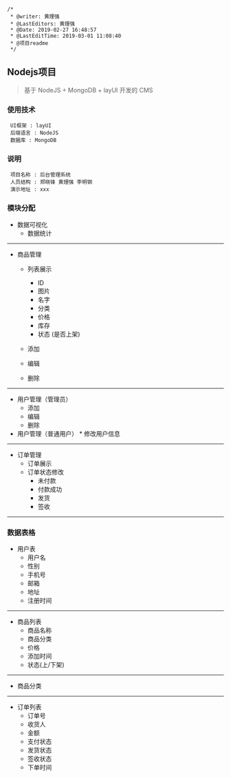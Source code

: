 ```
/*
 * @writer: 黄理强
 * @LastEditors: 黄理强
 * @Date: 2019-02-27 16:48:57
 * @LastEditTime: 2019-03-01 11:08:40
 * @项目readme
 */
```
## Nodejs项目

>  基于 NodeJS + MongoDB + layUI 开发的 CMS

### 使用技术

     UI框架 : layUI
     后端语言 : NodeJS
     数据库 : MongoDB

### 说明
     项目名称 : 后台管理系统
     人员结构 : 郑晓锋 黄理强 李明钢
     演示地址 : xxx

### 模块分配

* 数据可视化
    * 数据统计

****

* 商品管理
    * 列表展示
        * ID
        * 图片
        * 名字
        * 分类
        * 价格
        * 库存
        * 状态 (是否上架)

    * 添加
    * 编辑
    * 删除

****

* 用户管理（管理员）
    * 添加
    * 编辑
    * 删除
* 用户管理（普通用户）
      * 修改用户信息


****

* 订单管理
    * 订单展示
    * 订单状态修改
        * 未付款
        * 付款成功
        * 发货
        * 签收

****

### 数据表格

* 用户表
    * 用户名
    * 性别
    * 手机号
    * 邮箱
    * 地址
    * 注册时间

****

* 商品列表
    * 商品名称
    * 商品分类
    * 价格
    * 添加时间
    * 状态(上/下架)

****

* 商品分类

****

* 订单列表
    * 订单号
    * 收货人
    * 金额
    * 支付状态
    * 发货状态
    * 签收状态
    * 下单时间



